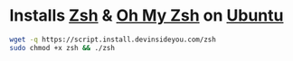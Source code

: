 # Installs [Zsh](https://www.zsh.org/) & [Oh My Zsh](https://ohmyz.sh/) on [Ubuntu](https://www.ubuntu.com/)

```bash
wget -q https://script.install.devinsideyou.com/zsh
sudo chmod +x zsh && ./zsh
```

